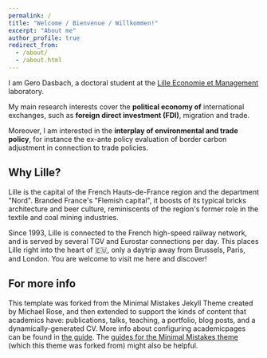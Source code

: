 ```yaml
---
permalink: /
title: "Welcome / Bienvenue / Willkommen!"
excerpt: "About me"
author_profile: true
redirect_from: 
  - /about/
  - /about.html
---
```


I am Gero Dasbach, a doctoral student at the [Lille Economie et Management](https://www.lem.univ-lille.fr) laboratory. 

My main research interests cover the __political economy of__ international exchanges, such as __foreign direct investment (FDI)__, migration and trade. 

Moreover, I am interested in the __interplay of environmental and trade policy__, for instance the ex-ante policy evaluation of border carbon adjustment in connection to trade policies.  

Why Lille?
------
Lille is the capital of the French Hauts-de-France region and the department "Nord". Branded France's "Flemish capital", it boosts of its typical bricks architecture and beer culture, reminiscents of the region's former role in the textile and coal mining industries. 

Since 1993, Lille is connected to the French high-speed railway network, and is served by several TGV and Eurostar connections per day. This places Lille right into the heart of 🇪🇺, only a daytrip away from Brussels, Paris, and London. You are welcome to visit me here and discover!

For more info
------
This template was forked from the Minimal Mistakes Jekyll Theme created by Michael Rose, and then extended to support the kinds of content that academics have: publications, talks, teaching, a portfolio, blog posts, and a dynamically-generated CV. More info about configuring academicpages can be found in [the guide](https://academicpages.github.io/markdown/). The [guides for the Minimal Mistakes theme](https://mmistakes.github.io/minimal-mistakes/docs/configuration/) (which this theme was forked from) might also be helpful.

